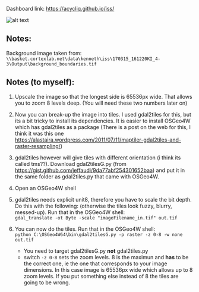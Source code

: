 Dashboard link: https://acycliq.github.io/iss/

![alt text](https://github.com/acycliq/iss/blob/layout2/screenRecording.gif)

## Notes:
Background image taken from:  
`\\basket.cortexlab.net\data\kenneth\iss\170315_161220KI_4-3\Output\background_boundaries.tif`

## Notes (to myself):
1. Upscale the image so that the longest side is 65536px wide. That allows you to zoom 8 levels deep. (You will need these two numbers later on)
2. Now you can break-up the image into tiles. I used gdal2tiles for this, but its a bit tricky to install its dependencies. It is easier to install OSGeo4W which has gdal2tiles as a package (There is a post on the web for this, I think it was this one https://alastaira.wordpress.com/2011/07/11/maptiler-gdal2tiles-and-raster-resampling/)
3. gdal2tiles however will give tiles with different orientation (i think its called tms??). Download gdal2tilesG.py (from https://gist.github.com/jeffaudi/9da77abf254301652baa) and put it in the same folder as gdal2tiles.py that came with OSGeo4W.
4. Open an OSGeo4W shell
5. gdal2tiles needs explicit unit8, therefore you have to scale the bit depth. Do this with the following: (otherwise the tiles look fuzzy, blurry, messed-up). Run that in the OSGeo4W shell:  
      `gdal_translate -ot Byte -scale "imageFilename_in.tif" out.tif`
6. You can now do the tiles. Run that in the OSGeo4W shell:  
      `python C:\OSGeo4W64\bin\gdal2tilesG.py -p raster -z 0-8 -w none out.tif`
  
   - You need to target gdal2tilesG.py **not** gdal2tiles.py
   - switch `-z 0-8` sets the zoom levels. 8 is the maximun and **has** to be the correct one, ie the one that corresponds to your image   dimensions. In this case image is 65536px wide which allows up to 8 zoom levels. If you put something else instead of 8 the tiles are going to be wrong.
  
